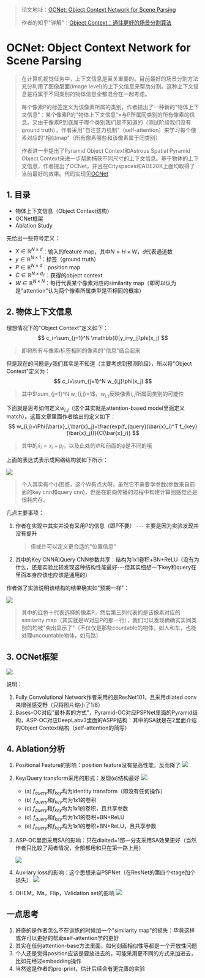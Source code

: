 > 论文地址：[OCNet: Object Context Network for Scene Parsing](https://arxiv.org/abs/1809.00916)
>
> 作者的知乎"详解"：[Object Context：通往更好的场景分割算法](https://zhuanlan.zhihu.com/p/43902175)

# OCNet: Object Context Network for Scene Parsing

> 在计算机视觉任务中，上下文信息是至关重要的。目前最好的场景分割方法充分利用了图像层面(image level)的上下文信息来帮助分割。这种上下文信息是将属于不同类别的物体信息全都混合在一起考虑。
>
> 每个像素P的标签定义为该像素所属的类别，作者提出了一种新的"物体上下文信息"：某个像素P的"物体上下文信息"=与P所属同类别的所有像素的信息。又由于像素P到底属于哪个类别我们是不知道的（测试阶段我们没有ground truth），作者采用"自注意力机制"（self-attention）来学习每个像素对应的"相似map"（所有像素哪些和该像素属于同类别）
>
> 作者进一步提出了Pyramid Object Context和Astrous Spatial Pyramid Object Context来进一步帮助捕获不同尺寸的上下文信息。基于物体的上下文信息，作者提出了OCNet，并且在Cityspaces和ADE20K上面均取得了当前最好的效果。代码实现见[OCNet](https://github.com/PkuRainBow/OCNet)

## 1. 目录

- 物体上下文信息（Object Context结构）
- OCNet框架
- Ablation Study

先给出一些符号定义：

- $X\in \mathbb{R}^{N\times d}$：输入的feature map，其中$N=H\times W$，$d$代表通道数
- $y\in\mathbb{R}^{N\times 1}$：标签（ground truth）
- $P\in\mathbb{R}^{N\times d}$：position map
- $C\in\mathbb{R}^{N\times d_c}$：获得的object context
- $W\in \mathbb{R}^{N\times N}$：每行代表某个像素对应的similarity map（即可以认为是"attention"认为两个像素所属类型是否相同的概率）

## 2. 物体上下文信息

理想情况下的"Object Context"定义如下：
$$
c_i=\sum_{j=1}^N \mathbb{I}[y_i=y_j]\phi(x_j)
$$

> 即将所有与像素$i$标签相同的像素的"信息"结合起来 

但是现在的问题是$y$我们其实是不知道（主要考虑到预测阶段），所以将"Object Context"定义为：
$$
c_i=\sum_{j=1}^N w_{i,j}\phi(x_j)
$$

> 其中$\sum_{j=1}^N w_{i,j}=1$，$w_{i,j}$反映像素$i,j$所属同类别的可能性

下面就是思考如何定义$w_{i,j}$（这个其实就是attention-based model里面定义match）。这篇文章里面作者给出的定义如下：
$$
w_{i,j}=\Phi(\bar{x}_i,\bar{x}_j)=\frac{exp(f_{query}(\bar{x}_i)^T f_{key}(\bar{x}_j))}{C(\bar{x}_i)}
$$

> 其中的$\bar{x}_i=x_i+p_i$，以及此处的$\Phi$和前面的$\phi$是不同的哦

上面的表达式表示成网络结构就如下所示：

![](png/a1.png)

> 个人其实有个小困惑，这个W有点大呀，虽然它不需要学参数(参数来自前面的key cnn和query cnn)，但是在前向传播的过程中构建计算图感觉还是很耗内存。

几点主要事项：

1. 作者在实现中其实并没有采用P的信息（即P不要） --- 主要是因为实验发现并没有提升

   > 但或许可以定义更合适的"位置信息"

2. 其中的Key CNN和Query CNN参数共享：结构为1x1卷积+BN+ReLU（没有为什么，还是实验比较发现这种结构性能最好---但其实细想一下key和query在里面本身应该也应该是通用的）

作者做了实验说明该结构的结果确实如"预期一样"：

![](png/a2.png)

> 其中的红色十代表选择的像素P，然后第三列代表的是该像素对应的similarity map（其实就是W对应P的那一行），我们可以发现确确实实同类别的均被"突出显示了"（不仅仅是那些countable的物体，如人和车，也能处理uncountable物体，如马路）

## 3. OCNet框架

![](png/a3.png)

说明：

1. Fully Convolutional Network作者采用的是ResNet101，且采用dilated conv来增强感受野（只将图片缩小了1/8）
2. Bases-OC对应"最朴素的方式"，Pyramid-OC对应PSPNet里面的Pyramid结构，ASP-OC对应DeepLabv3里面的ASPP结构：其中的SA就是在2里面介绍的Object Context结构（self-attention的简写）

## 4. Ablation分析

1. Positional Feature的影响：position feature没有提高性能，反而降了
   ![](png/a4.png)

2. Key/Query transform采用的形式：发现(e)结构最好
   ![](png/a5.png)

   - (a) $f_{query}$和$f_{key}$均为identity transform（即没有任何操作）
   - (b) $f_{query}$和$f_{key}$均为1x1的卷积
   - (c) $f_{query}$和$f_{key}$均为1x1的卷积，且共享参数
   - (d) $f_{query}$和$f_{key}$均为1x1的卷积+BN+ReLU
   - (e) $f_{query}$和$f_{key}$均为1x1的卷积+BN+ReLU，且共享参数

3. ASP-OC里面采用SA的影响：只在dialted=1那一分支采用SA效果更好（当然作者只比较了两者情况，全部都用和只在第一路上用）

   ![](png/a6.png)

4. Auxilary loss的影响：这个思想来自PSPNet（在ResNet的第四个stage加个损失）
   ![](png/a7.png)

5. OHEM，Ms，Flip，Validation set的影响
   ![](png/a8.png)


## 一点思考

1. 好奇的是作者怎么不在训练的时候加一个"similarity map"的损失：毕竟这样或许可以更好的帮助self-attention学的更好
2. 其实在任何attention-base方法里面，如何刻画相似性等都是一个开放性问题
3. 个人还是觉得position应该是要放进去的，可能采用更不同的方式来加进去，比如先经过embedding操作
4. 当然这是作者的pre-print，估计后续会有更完善的实验

